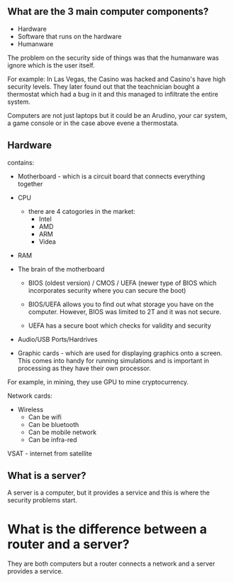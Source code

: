 ## What are the 3 main computer components?
- Hardware 
- Software that runs on the hardware 
- Humanware 

The problem on the security side of things was that the humanware was ignore which is the user itself. 

For example: In Las Vegas, the Casino was hacked and Casino's have high security levels. They later found out that the teachnician bought a thermostat which had a bug in it and this managed to infiltrate the entire system.

Computers are not just laptops but it could be an Arudino, your car system, a game console or in the case above evene a thermostata. 

## Hardware 
contains:
- Motherboard - which is a circuit board that connects everything together
- CPU 
  - there are 4 catogories in the market:
    - Intel
    - AMD
    - ARM
    - Videa
- RAM
- The brain of the motherboard 
  - BIOS (oldest version) / CMOS / UEFA (newer type of BIOS which incorporates security where you can secure the boot)
    
  - BIOS/UEFA allows you to find out what storage you have on the computer. However, BIOS was limited to 2T and it was not secure. 
    
  - UEFA has a secure boot which checks for validity and security
    
- Audio/USB Ports/Hardrives
- Graphic cards - which are used for displaying graphics onto a screen. This comes into handy for running simulations and is important in processing as they have their own processor.

For example, in mining, they use GPU to mine cryptocurrency.

Network cards:
- Wireless
    - Can be wifi
    - Can be bluetooth
    - Can be mobile network
    - Can be infra-red
    
VSAT - internet from satellite 

## What is a server?
A server is a computer, but it provides a service and this is where the security problems start.

# What is the difference between a router and a server?
They are both computers but a router connects a network and a server provides a service.
    